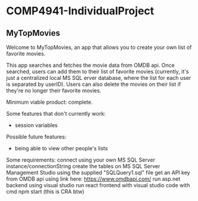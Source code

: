 # COMP4941-IndividualProject

## MyTopMovies

Welcome to MyTopMovies, an app that allows you to create your own list of favorite movies.

This app searches and fetches the movie data from OMDB api. Once searched, users can add them to their list of favorite movies (currently, it's just a centralized local MS SQL erver database, where the list for each user is separated by userID). Users can also delete the movies on their list if they're no longer their favorite movies.

Minimum viable product: complete.

Some features that don't currently work:

- session variables

Possible future features:

- being able to view other people's lists

Some requirements:
connect using your own MS SQL Server instance/connectionString
create the tables on MS SQL Server Management Studio using the supplied "SQLQuery1.sql" file
get an API key from OMDB api using link here: https://www.omdbapi.com/
run asp.net backend using visual studio
run react frontend with visual studio code with cmd npm start (this is CRA btw)
